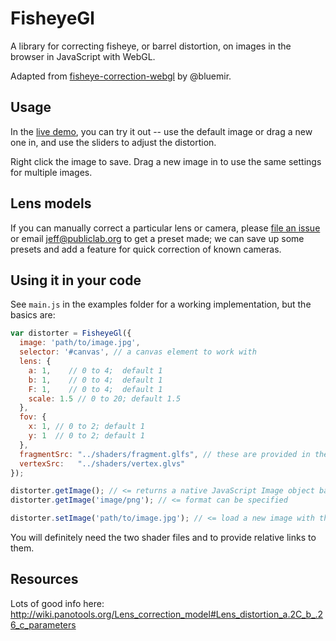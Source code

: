 FisheyeGl
====

A library for correcting fisheye, or barrel distortion, on images in the browser in JavaScript with WebGL.

Adapted from [fisheye-correction-webgl](https://github.com/bluemir/fisheye-correction-webgl) by @bluemir.

## Usage

In the [live demo](https://jywarren.github.io/fisheyegl/example/), you can try it out -- use the default image or drag a new one in, and use the sliders to adjust the distortion. 

Right click the image to save. Drag a new image in to use the same settings for multiple images.

## Lens models

If you can manually correct a particular lens or camera, please [file an issue](https://github.com/jywarren/fisheyegl/issues) or email jeff@publiclab.org to get a preset made; we can save up some presets and add a feature for quick correction of known cameras. 


## Using it in your code

See `main.js` in the examples folder for a working implementation, but the basics are:

```js
var distorter = FisheyeGl({
  image: 'path/to/image.jpg',
  selector: '#canvas', // a canvas element to work with
  lens: {
    a: 1,    // 0 to 4;  default 1
    b: 1,    // 0 to 4;  default 1
    F: 1,    // 0 to 4;  default 1
    scale: 1.5 // 0 to 20; default 1.5
  },
  fov: {
    x: 1, // 0 to 2; default 1
    y: 1  // 0 to 2; default 1
  },
  fragmentSrc: "../shaders/fragment.glfs", // these are provided in the /shaders/ directory
  vertexSrc:   "../shaders/vertex.glvs"
});

distorter.getImage(); // <= returns a native JavaScript Image object based on the DOM element
distorter.getImage('image/png'); // <= format can be specified

distorter.setImage('path/to/image.jpg'); // <= load a new image with the same distortion settings
```

You will definitely need the two shader files and to provide relative links to them.


## Resources

Lots of good info here: http://wiki.panotools.org/Lens_correction_model#Lens_distortion_a.2C_b_.26_c_parameters

